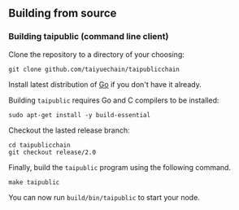 ## Building from source

### Building taipublic (command line client)

Clone the repository to a directory of your choosing:

```shell
git clone github.com/taiyuechain/taipublicchain
```



Install latest distribution of [Go](https://golang.org/) if you don't have it already.

Building `taipublic` requires Go and C compilers to be installed:

```shell
sudo apt-get install -y build-essential
```

Checkout the lasted release branch: 
```shell
cd taipublicchain
git checkout release/2.0
```

Finally, build the `taipublic` program using the following command.
```shell
make taipublic
```

You can now run `build/bin/taipublic` to start your node.